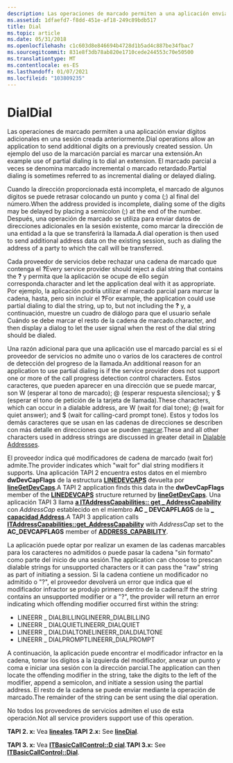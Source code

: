 ```yaml
---
description: Las operaciones de marcado permiten a una aplicación enviar dígitos adicionales en una sesión creada anteriormente. Un ejemplo del uso de la marcación parcial es marcar una extensión. El marcado parcial a veces se denomina marcado incremental o marcado retardado.
ms.assetid: 1dfaefd7-f8dd-451e-af18-249c89bdb517
title: Dial
ms.topic: article
ms.date: 05/31/2018
ms.openlocfilehash: c1c603d8e846694b4728d1b5ad4c887be34fbac7
ms.sourcegitcommit: 831e8f3db78ab820e1710cede244553c70e50500
ms.translationtype: MT
ms.contentlocale: es-ES
ms.lasthandoff: 01/07/2021
ms.locfileid: "103809235"
---
```

# <a name="dial"></a><span data-ttu-id="17144-105">Dial</span><span class="sxs-lookup"><span data-stu-id="17144-105">Dial</span></span>

<span data-ttu-id="17144-106">Las operaciones de marcado permiten a una aplicación enviar dígitos adicionales en una sesión creada anteriormente.</span><span class="sxs-lookup"><span data-stu-id="17144-106">Dial operations allow an application to send additional digits on a previously created session.</span></span> <span data-ttu-id="17144-107">Un ejemplo del uso de la marcación parcial es marcar una extensión.</span><span class="sxs-lookup"><span data-stu-id="17144-107">An example use of partial dialing is to dial an extension.</span></span> <span data-ttu-id="17144-108">El marcado parcial a veces se denomina marcado incremental o marcado retardado.</span><span class="sxs-lookup"><span data-stu-id="17144-108">Partial dialing is sometimes referred to as incremental dialing or delayed dialing.</span></span>

<span data-ttu-id="17144-109">Cuando la dirección proporcionada está incompleta, el marcado de algunos dígitos se puede retrasar colocando un punto y coma (;) al final del número.</span><span class="sxs-lookup"><span data-stu-id="17144-109">When the address provided is incomplete, dialing some of the digits may be delayed by placing a semicolon (;) at the end of the number.</span></span> <span data-ttu-id="17144-110">Después, una operación de marcado se utiliza para enviar datos de direcciones adicionales en la sesión existente, como marcar la dirección de una entidad a la que se transferirá la llamada.</span><span class="sxs-lookup"><span data-stu-id="17144-110">A dial operation is then used to send additional address data on the existing session, such as dialing the address of a party to which the call will be transferred.</span></span>

<span data-ttu-id="17144-111">Cada proveedor de servicios debe rechazar una cadena de marcado que contenga el **?**</span><span class="sxs-lookup"><span data-stu-id="17144-111">Every service provider should reject a dial string that contains the **?**</span></span> <span data-ttu-id="17144-112">y permita que la aplicación se ocupe de ello según corresponda.</span><span class="sxs-lookup"><span data-stu-id="17144-112">character and let the application deal with it as appropriate.</span></span> <span data-ttu-id="17144-113">Por ejemplo, la aplicación podría utilizar el marcado parcial para marcar la cadena, hasta, pero sin incluir el **?**</span><span class="sxs-lookup"><span data-stu-id="17144-113">For example, the application could use partial dialing to dial the string, up to, but not including the **?**</span></span> <span data-ttu-id="17144-114">y, a continuación, muestre un cuadro de diálogo para que el usuario señale Cuándo se debe marcar el resto de la cadena de marcado.</span><span class="sxs-lookup"><span data-stu-id="17144-114">character, and then display a dialog to let the user signal when the rest of the dial string should be dialed.</span></span>

<span data-ttu-id="17144-115">Una razón adicional para que una aplicación use el marcado parcial es si el proveedor de servicios no admite uno o varios de los caracteres de control de detección del progreso de la llamada.</span><span class="sxs-lookup"><span data-stu-id="17144-115">An additional reason for an application to use partial dialing is if the service provider does not support one or more of the call progress detection control characters.</span></span> <span data-ttu-id="17144-116">Estos caracteres, que pueden aparecer en una dirección que se puede marcar, son W (esperar al tono de marcado); @ (esperar respuesta silenciosa); y $ (esperar el tono de petición de la tarjeta de llamada).</span><span class="sxs-lookup"><span data-stu-id="17144-116">These characters, which can occur in a dialable address, are W (wait for dial tone); @ (wait for quiet answer); and $ (wait for calling-card prompt tone).</span></span> <span data-ttu-id="17144-117">Estos y todos los demás caracteres que se usan en las cadenas de direcciones se describen con más detalle en direcciones que se pueden [marcar](address-ovr.md).</span><span class="sxs-lookup"><span data-stu-id="17144-117">These and all other characters used in address strings are discussed in greater detail in [Dialable Addresses](address-ovr.md).</span></span>

<span data-ttu-id="17144-118">El proveedor indica qué modificadores de cadena de marcado (wait for) admite.</span><span class="sxs-lookup"><span data-stu-id="17144-118">The provider indicates which "wait for" dial string modifiers it supports.</span></span> <span data-ttu-id="17144-119">Una aplicación TAPI 2 encuentra estos datos en el miembro **dwDevCapFlags** de la estructura [**LINEDEVCAPS**](/windows/win32/api/tapi/ns-tapi-linedevcaps) devuelta por [**lineGetDevCaps**](/windows/win32/api/tapi/nf-tapi-linegetdevcaps).</span><span class="sxs-lookup"><span data-stu-id="17144-119">A TAPI 2 application finds this data in the **dwDevCapFlags** member of the [**LINEDEVCAPS**](/windows/win32/api/tapi/ns-tapi-linedevcaps) structure returned by [**lineGetDevCaps**](/windows/win32/api/tapi/nf-tapi-linegetdevcaps).</span></span> <span data-ttu-id="17144-120">Una aplicación TAPI 3 llama [**a ITAddressCapabilities:: get \_ AddressCapability**](/windows/desktop/api/tapi3if/nf-tapi3if-itaddresscapabilities-get_addresscapability) con *AddressCap* establecido en el miembro **AC \_ DEVCAPFLAGS** de la [**\_ capacidad Address**](/windows/desktop/api/Tapi3if/ne-tapi3if-address_capability).</span><span class="sxs-lookup"><span data-stu-id="17144-120">A TAPI 3 application calls [**ITAddressCapabilities::get\_AddressCapability**](/windows/desktop/api/tapi3if/nf-tapi3if-itaddresscapabilities-get_addresscapability) with *AddressCap* set to the **AC\_DEVCAPFLAGS** member of [**ADDRESS\_CAPABILITY**](/windows/desktop/api/Tapi3if/ne-tapi3if-address_capability).</span></span>

<span data-ttu-id="17144-121">La aplicación puede optar por realizar un examen de las cadenas marcables para los caracteres no admitidos o puede pasar la cadena "sin formato" como parte del inicio de una sesión.</span><span class="sxs-lookup"><span data-stu-id="17144-121">The application can choose to prescan dialable strings for unsupported characters or it can pass the "raw" string as part of initiating a session.</span></span> <span data-ttu-id="17144-122">Si la cadena contiene un modificador no admitido o "?", el proveedor devolverá un error que indica que el modificador infractor se produjo primero dentro de la cadena:</span><span class="sxs-lookup"><span data-stu-id="17144-122">If the string contains an unsupported modifier or a "?", the provider will return an error indicating which offending modifier occurred first within the string:</span></span>

-   <span data-ttu-id="17144-123">LINEERR \_ DIALBILLING</span><span class="sxs-lookup"><span data-stu-id="17144-123">LINEERR\_DIALBILLING</span></span>
-   <span data-ttu-id="17144-124">LINEERR \_ DIALQUIET</span><span class="sxs-lookup"><span data-stu-id="17144-124">LINEERR\_DIALQUIET</span></span>
-   <span data-ttu-id="17144-125">LINEERR \_ DIALDIALTONE</span><span class="sxs-lookup"><span data-stu-id="17144-125">LINEERR\_DIALDIALTONE</span></span>
-   <span data-ttu-id="17144-126">LINEERR \_ DIALPROMPT</span><span class="sxs-lookup"><span data-stu-id="17144-126">LINEERR\_DIALPROMPT</span></span>

<span data-ttu-id="17144-127">A continuación, la aplicación puede encontrar el modificador infractor en la cadena, tomar los dígitos a la izquierda del modificador, anexar un punto y coma e iniciar una sesión con la dirección parcial.</span><span class="sxs-lookup"><span data-stu-id="17144-127">The application can then locate the offending modifier in the string, take the digits to the left of the modifier, append a semicolon, and initiate a session using the partial address.</span></span> <span data-ttu-id="17144-128">El resto de la cadena se puede enviar mediante la operación de marcado.</span><span class="sxs-lookup"><span data-stu-id="17144-128">The remainder of the string can be sent using the dial operation.</span></span>

<span data-ttu-id="17144-129">No todos los proveedores de servicios admiten el uso de esta operación.</span><span class="sxs-lookup"><span data-stu-id="17144-129">Not all service providers support use of this operation.</span></span>

<span data-ttu-id="17144-130">**TAPI 2. x:** Vea [**lineales**](/windows/win32/api/tapi/nf-tapi-linedial).</span><span class="sxs-lookup"><span data-stu-id="17144-130">**TAPI 2.x:** See [**lineDial**](/windows/win32/api/tapi/nf-tapi-linedial).</span></span>

<span data-ttu-id="17144-131">**TAPI 3. x:** Vea [**ITBasicCallControl::D cial**](/windows/desktop/api/tapi3if/nf-tapi3if-itbasiccallcontrol-dial).</span><span class="sxs-lookup"><span data-stu-id="17144-131">**TAPI 3.x:** See [**ITBasicCallControl::Dial**](/windows/desktop/api/tapi3if/nf-tapi3if-itbasiccallcontrol-dial).</span></span>

 

 
